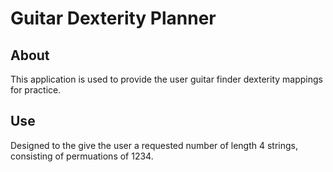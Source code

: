 # Guitar Dexterity Planner

## About
This application is used to provide the user guitar finder dexterity mappings for practice.

## Use
Designed to the give the user a requested number of length 4 strings, consisting of permuations of 1234. 
